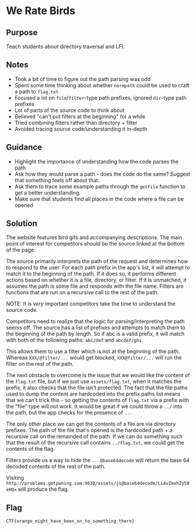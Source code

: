 # We Rate Birds

## Purpose

Teach students about directory traversal and LFI.

## Notes

* Took a bit of time to figure out the path parsing was odd
* Spent some time thinking about whether `normpath` could be used to craft a path to `flag.txt`
* Focused a lot on `file`/`filter`-type path prefixes, ignored `dir`-type path prefixes
* Lot of parts of the source code to think about
* Believed "can't put filters at the beginning" for a while
* Tried combining filters rather than directory + filter
* Avoided tracing source code/understanding it in-depth

## Guidance

* Highlight the importance of understanding how the code parses the path
* Ask how they would parse a path - does the code do the same? Suggest that something feels off about that.
* Ask them to trace some example paths through the `getFile` function to get a better understanding.
* Make sure that students find all places in the code where a file can be opened

## Solution

The website features bird gifs and accompanying descriptions. The main point of
interest for competitors should be the source linked at the bottom of the page.

The source primarily interprets the path of the request and determines how to
respond to the user. For each path prefix in the app's list, it will attempt to
match it to the beginning of the path. If it does so, it performs different
actions based on whether it is a file, directory, or filter. If it is unmatched,
it assumes the path is some file and responds with the file name. Filters are
functions that are run on a recursive call to the rest of the path.

NOTE: It is _very_ important competitors take the time to understand the source
code.

Competitors need to realize that the logic for parsing/interpreting the path
seems off. The source has a list of prefixes and attempts to match them to the
beginning of the path by length. So if abc is a valid prefix, it will match with
both of the following paths: `abc/def` and `abcdef/ghi`.

This allows them to use a filter which is not at the beginning of the path.
Whereas `XXX/@filter/...` would get blocked, `XXX@filter/...` will run the
filter on the rest of the path.

The next obstacle to overcome is the issue that we would like the content of the
`flag.txt` file, but if we just use `assets/flag.txt`, when it matches the
prefix, it also checks that the file isn't protected. The fact that the file
paths used to dump the content are hardcoded into the prefix paths list means
that we can't trick this - so getting the contents of `flag.txt` via a prefix
with the "file" type will not work. It would be great if we could throw a `../`
into the path, but the app checks for the presence of `..`.

The only other place we can get the contents of a file are via directory
prefixes. The path of the file that's opened is the hardcoded path + a recursive
call on the remainded of the path. If we can do something such that the result
of the recursive call contains `../flag.txt`, we could get the contents of the
flag.

Filters provide us a way to hide the `..`. `@base64decode` will return the base
64 decoded contents of the rest of the path. 

Visiting `http://problems.getpwning.com:9630/assets/js@base64decode/Li4vZmxhZy50eHQ=`
will produce the flag.

## Flag

`CTF{orange_might_have_been_on_to_something_there}`

